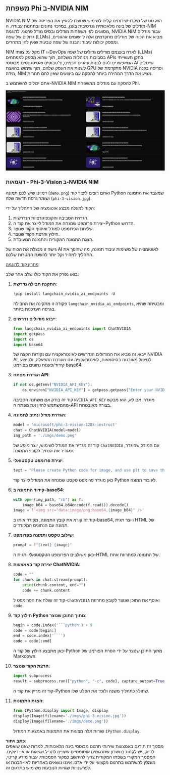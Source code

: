 ## משפחת Phi ב-NVIDIA NIM

NVIDIA NIM הוא סט של מיקרו-שירותים קלים לשימוש שנועדו להאיץ את הפריסה של מודלים של בינה מלאכותית גנרטיבית בענן, במרכזי נתונים ובתחנות עבודה. ה-NIM מסווגים לפי משפחות מודלים ובסיס מודל פרטני. לדוגמה, NVIDIA NIM עבור מודלים גדולים של שפה (LLMs) מביא את הכוח של מודלים מתקדמים אלה ליישומים ארגוניים, ומספק יכולות עיבוד והבנה של שפה טבעית שאין להן מתחרים.

NIM מקל על צוותי IT ו-DevOps לארח בעצמם מודלים גדולים של שפה (LLMs) בסביבות מנוהלות משלהם, תוך שהוא מספק למפתחים APIs בתקן תעשייתי המאפשרים להם לבנות עוזרים חכמים, צ'טבוטים ואסיסטנטים מבוססי AI שיכולים לשנות את העסק שלהם. תוך שימוש בהאצת GPU מתקדמת של NVIDIA ופריסה בקנה מידה, NIM מציע את הדרך המהירה ביותר להסקה עם ביצועים שאין להם תחרות.

אתם יכולים להשתמש ב-NVIDIA NIM להסקה עם מודלים ממשפחת Phi.

![nim](../../../../../translated_images/Phi-NIM.45af94d89220fbbbc85f8da0379150a29cc88c3dd8ec417b1d3b7237bbe1c58a.he.png)

### **דוגמאות - Phi-3-Vision ב-NVIDIA NIM**

דמיינו שיש לכם תמונה (`demo.png`) ואתם רוצים ליצור קוד Python שמעבד את התמונה ושומר גרסה חדשה שלה (`phi-3-vision.jpg`). 

הקוד למעלה מבצע אוטומציה של התהליך על ידי:

1. הגדרת הסביבה והקונפיגורציות הנדרשות.
2. יצירת פרומפט שמנחה את המודל לייצר את קוד ה-Python הדרוש.
3. שליחת הפרומפט למודל ואיסוף הקוד שנוצר.
4. חילוץ והרצת הקוד שנוצר.
5. הצגת התמונה המקורית והתמונה המעובדת.

גישה זו מנצלת את הכוח של AI לאוטומציה של משימות עיבוד תמונה, מה שהופך את התהליך למהיר וקל יותר להשגת המטרות שלכם.

[פתרון קוד לדוגמה](../../../../../code/06.E2E/E2E_Nvidia_NIM_Phi3_Vision.ipynb)

בואו נפרק את הקוד כולו שלב אחר שלב:

1. **התקנת חבילה נדרשת**:
    ```python
    !pip install langchain_nvidia_ai_endpoints -U
    ```
    פקודה זו מתקינה את החבילה `langchain_nvidia_ai_endpoints`, ומבטיחה שהיא בגרסה העדכנית ביותר.

2. **ייבוא מודולים נדרשים**:
    ```python
    from langchain_nvidia_ai_endpoints import ChatNVIDIA
    import getpass
    import os
    import base64
    ```
    ייבוא זה מביא את המודולים הנדרשים לאינטראקציה עם נקודות הקצה של NVIDIA AI, לטיפול מאובטח בסיסמאות, לאינטראקציה עם מערכת ההפעלה, ולביצוע קידוד/פענוח נתונים בפורמט base64.

3. **הגדרת מפתח API**:
    ```python
    if not os.getenv("NVIDIA_API_KEY"):
        os.environ["NVIDIA_API_KEY"] = getpass.getpass("Enter your NVIDIA API key: ")
    ```
    קוד זה בודק אם משתנה הסביבה `NVIDIA_API_KEY` מוגדר. אם לא, הוא מבקש מהמשתמש להזין את מפתח ה-API בצורה מאובטחת.

4. **הגדרת מודל ונתיב לתמונה**:
    ```python
    model = 'microsoft/phi-3-vision-128k-instruct'
    chat = ChatNVIDIA(model=model)
    img_path = './imgs/demo.png'
    ```
    קוד זה מגדיר את המודל לשימוש, יוצר מופע של `ChatNVIDIA` עם המודל שהוגדר, ומגדיר את הנתיב לקובץ התמונה.

5. **יצירת פרומפט טקסטואלי**:
    ```python
    text = "Please create Python code for image, and use plt to save the new picture under imgs/ and name it phi-3-vision.jpg."
    ```
    כאן מוגדר פרומפט טקסט שמנחה את המודל לייצר קוד Python לעיבוד תמונה.

6. **קידוד התמונה ב-base64**:
    ```python
    with open(img_path, "rb") as f:
        image_b64 = base64.b64encode(f.read()).decode()
    image = f'<img src="data:image/png;base64,{image_b64}" />'
    ```
    קוד זה קורא את קובץ התמונה, מקודד אותו ב-base64, ויוצר תגית HTML של תמונה עם הנתונים המקודדים.

7. **שילוב טקסט ותמונה בפרומפט**:
    ```python
    prompt = f"{text} {image}"
    ```
    כאן משולבים הפרומפט הטקסטואלי ותגית ה-HTML של התמונה למחרוזת אחת.

8. **יצירת קוד באמצעות ChatNVIDIA**:
    ```python
    code = ""
    for chunk in chat.stream(prompt):
        print(chunk.content, end="")
        code += chunk.content
    ```
    קוד זה שולח את הפרומפט ל-`ChatNVIDIA` ואוסף את התוכן שנוצר לקובץ מחרוזת `code`.

9. **חילוץ קוד Python מתוך התוכן שנוצר**:
    ```python
    begin = code.index('```python') + 9
    code = code[begin:]
    end = code.index('```')
    code = code[:end]
    ```
    כאן מתבצע חילוץ של קוד ה-Python מתוך התוכן שנוצר על ידי הסרת הפורמט של Markdown.

10. **הרצת הקוד שנוצר**:
    ```python
    import subprocess
    result = subprocess.run(["python", "-c", code], capture_output=True)
    ```
    קוד זה מריץ את קוד ה-Python שחולץ כתהליך משנה ולוכד את הפלט שלו.

11. **הצגת התמונות**:
    ```python
    from IPython.display import Image, display
    display(Image(filename='./imgs/phi-3-vision.jpg'))
    display(Image(filename='./imgs/demo.png'))
    ```
    שורות אלה מציגות את התמונות באמצעות המודול `IPython.display`.

**כתב ויתור**:  
מסמך זה תורגם באמצעות שירותי תרגום מבוססי בינה מלאכותית. למרות שאנו שואפים לדיוק, יש לקחת בחשבון שתרגומים אוטומטיים עשויים להכיל שגיאות או אי-דיוקים. המסמך המקורי בשפתו המקורית צריך להיחשב כמקור הסמכותי. עבור מידע קריטי, מומלץ להשתמש בתרגום מקצועי על ידי אדם. איננו נושאים באחריות לאי-הבנות או לפרשנויות שגויות הנובעות משימוש בתרגום זה.
